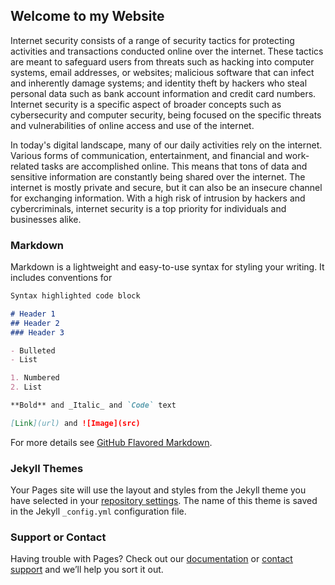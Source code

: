 ## Welcome to my Website

Internet security consists of a range of security tactics for protecting activities and transactions conducted online over the internet. These tactics are meant to safeguard users from threats such as hacking into computer systems, email addresses, or websites; malicious software that can infect and inherently damage systems; and identity theft by hackers who steal personal data such as bank account information and credit card numbers. Internet security is a specific aspect of broader concepts such as cybersecurity and computer security, being focused on the specific threats and vulnerabilities of online access and use of the internet.

In today's digital landscape, many of our daily activities rely on the internet. Various forms of communication, entertainment, and financial and work-related tasks are accomplished online. This means that tons of data and sensitive information are constantly being shared over the internet. The internet is mostly private and secure, but it can also be an insecure channel for exchanging information. With a high risk of intrusion by hackers and cybercriminals, internet security is a top priority for individuals and businesses alike.


### Markdown

Markdown is a lightweight and easy-to-use syntax for styling your writing. It includes conventions for

```markdown
Syntax highlighted code block

# Header 1
## Header 2
### Header 3

- Bulleted
- List

1. Numbered
2. List

**Bold** and _Italic_ and `Code` text

[Link](url) and ![Image](src)
```

For more details see [GitHub Flavored Markdown](https://guides.github.com/features/mastering-markdown/).

### Jekyll Themes

Your Pages site will use the layout and styles from the Jekyll theme you have selected in your [repository settings](https://github.com/Juliox1000/project/settings). The name of this theme is saved in the Jekyll `_config.yml` configuration file.

### Support or Contact

Having trouble with Pages? Check out our [documentation](https://docs.github.com/categories/github-pages-basics/) or [contact support](https://support.github.com/contact) and we’ll help you sort it out.
